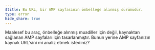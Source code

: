 ```yaml
---
$title: Bu URL, bir AMP sayfasının önbelleğe alınmış sürümüdür.
type: error
hide_share: true
---
```


Maalesef bu araç, önbelleğe alınmış muadiller için değil, kaynaktan sağlanan AMP sayfaları için tasarlanmıştır. Bunun yerine AMP sayfanızın kaynak URL'sini mi analiz etmek istediniz?
